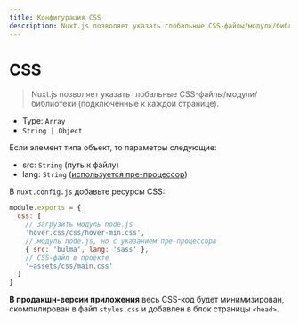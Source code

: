 ```yaml
---
title: Конфигурация CSS
description: Nuxt.js позволяет указать глобальные CSS-файлы/модули/библиотеки (подключённые к каждой странице).
---
```


# CSS

> Nuxt.js позволяет указать глобальные CSS-файлы/модули/библиотеки (подключённые к каждой странице).

- Type: `Array`
 - `String | Object`

Если элемент типа объект, то параметры следующие:
- src: `String` (путь к файлу)
- lang: `String` ([используется пре-процессор](/guide/pages#using-pre-processors))

В `nuxt.config.js` добавьте ресурсы CSS:

```js
module.exports = {
  css: [
    // Загрузить модуль node.js
    'hover.css/css/hover-min.css',
    // модуль node.js, но с указанием пре-процессора
    { src: 'bulma', lang: 'sass' },
    // CSS-файл в проекте
    '~assets/css/main.css'
  ]
}
```

<div class="Alert">

**В продакшн-версии приложения** весь CSS-код будет минимизирован, скомпилирован в файл `styles.css` и добавлен в блок страницы `<head>`.

</div>
